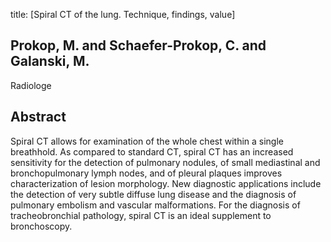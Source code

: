 title: [Spiral CT of the lung. Technique, findings, value]

## Prokop, M. and Schaefer-Prokop, C. and Galanski, M.
Radiologe


## Abstract
Spiral CT allows for examination of the whole chest within a single breathhold. As compared to standard CT, spiral CT has an increased sensitivity for the detection of pulmonary nodules, of small mediastinal and bronchopulmonary lymph nodes, and of pleural plaques improves characterization of lesion morphology. New diagnostic applications include the detection of very subtle diffuse lung disease and the diagnosis of pulmonary embolism and vascular malformations. For the diagnosis of tracheobronchial pathology, spiral CT is an ideal supplement to bronchoscopy.

